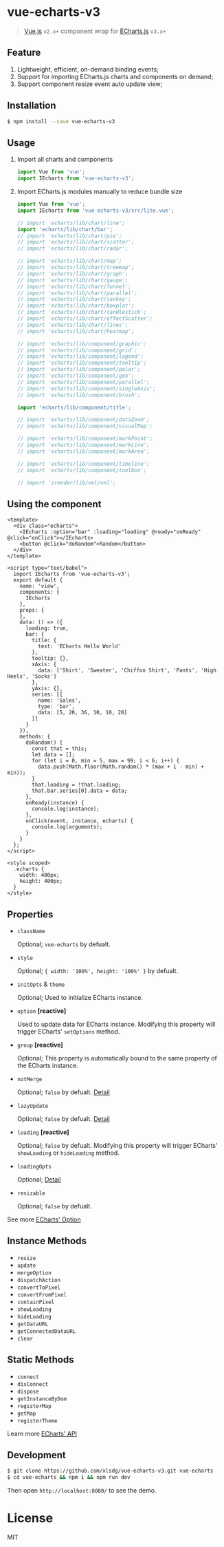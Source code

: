 # vue-echarts-v3

> [Vue.js](https://vuejs.org/) `v2.x+` component wrap for [ECharts.js](http://echarts.baidu.com/) `v3.x+`


## Feature

1. Lightweight, efficient, on-demand binding events;
2. Support for importing ECharts.js charts and components on demand;
3. Support component resize event auto update view;


## Installation

``` bash
$ npm install --save vue-echarts-v3
```


## Usage

1. Import all charts and components

    ``` js
    import Vue from 'vue';
    import IEcharts from 'vue-echarts-v3';
    ```

2. Import ECharts.js modules manually to reduce bundle size

    ``` js
    import Vue from 'vue';
    import IEcharts from 'vue-echarts-v3/src/lite.vue';

    // import 'echarts/lib/chart/line';
    import 'echarts/lib/chart/bar';
    // import 'echarts/lib/chart/pie';
    // import 'echarts/lib/chart/scatter';
    // import 'echarts/lib/chart/radar';

    // import 'echarts/lib/chart/map';
    // import 'echarts/lib/chart/treemap';
    // import 'echarts/lib/chart/graph';
    // import 'echarts/lib/chart/gauge';
    // import 'echarts/lib/chart/funnel';
    // import 'echarts/lib/chart/parallel';
    // import 'echarts/lib/chart/sankey';
    // import 'echarts/lib/chart/boxplot';
    // import 'echarts/lib/chart/candlestick';
    // import 'echarts/lib/chart/effectScatter';
    // import 'echarts/lib/chart/lines';
    // import 'echarts/lib/chart/heatmap';

    // import 'echarts/lib/component/graphic';
    // import 'echarts/lib/component/grid';
    // import 'echarts/lib/component/legend';
    // import 'echarts/lib/component/tooltip';
    // import 'echarts/lib/component/polar';
    // import 'echarts/lib/component/geo';
    // import 'echarts/lib/component/parallel';
    // import 'echarts/lib/component/singleAxis';
    // import 'echarts/lib/component/brush';

    import 'echarts/lib/component/title';

    // import 'echarts/lib/component/dataZoom';
    // import 'echarts/lib/component/visualMap';

    // import 'echarts/lib/component/markPoint';
    // import 'echarts/lib/component/markLine';
    // import 'echarts/lib/component/markArea';

    // import 'echarts/lib/component/timeline';
    // import 'echarts/lib/component/toolbox';

    // import 'zrender/lib/vml/vml';
    ```

## Using the component

``` vue
<template>
  <div class="echarts">
    <IEcharts :option="bar" :loading="loading" @ready="onReady" @click="onClick"></IEcharts>
    <button @click="doRandom">Random</button>
  </div>
</template>

<script type="text/babel">
  import IEcharts from 'vue-echarts-v3';
  export default {
    name: 'view',
    components: {
      IEcharts
    },
    props: {
    },
    data: () => ({
      loading: true,
      bar: {
        title: {
          text: 'ECharts Hello World'
        },
        tooltip: {},
        xAxis: {
          data: ['Shirt', 'Sweater', 'Chiffon Shirt', 'Pants', 'High Heels', 'Socks']
        },
        yAxis: {},
        series: [{
          name: 'Sales',
          type: 'bar',
          data: [5, 20, 36, 10, 10, 20]
        }]
      }
    }),
    methods: {
      doRandom() {
        const that = this;
        let data = [];
        for (let i = 0, min = 5, max = 99; i < 6; i++) {
          data.push(Math.floor(Math.random() * (max + 1 - min) + min));
        }
        that.loading = !that.loading;
        that.bar.series[0].data = data;
      },
      onReady(instance) {
        console.log(instance);
      },
      onClick(event, instance, echarts) {
        console.log(arguments);
      }
    }
  };
</script>

<style scoped>
  .echarts {
    width: 400px;
    height: 400px;
  }
</style>
```

## Properties

* `className`

  Optional; `vue-echarts` by defualt.

* `style`

  Optional; `{ width: '100%', height: '100%' }` by defualt.

* `initOpts` & `theme`

  Optional; Used to initialize ECharts instance.

* `option` **[reactive]**

  Used to update data for ECharts instance. Modifying this property will trigger ECharts' `setOptions` method.

* `group` **[reactive]**

  Optional; This property is automatically bound to the same property of the ECharts instance.

* `notMerge`

  Optional; `false` by defualt. [Detail](http://echarts.baidu.com/api.html#echartsInstance.setOption)

* `lazyUpdate`

  Optional; `false` by defualt. [Detail](http://echarts.baidu.com/api.html#echartsInstance.setOption)

* `loading` **[reactive]**

  Optional; `false` by defualt. Modifying this property will trigger ECharts' `showLoading` or `hideLoading` method.

* `loadingOpts`

  Optional; [Detail](https://ecomfe.github.io/echarts-doc/public/en/api.html#echartsInstance.showLoading)

* `resizable`

  Optional; `false` by defualt.

See more [ECharts' Option](http://echarts.baidu.com/option.html)

## Instance Methods

* `resize`
* `update`
* `mergeOption`
* `dispatchAction`
* `convertToPixel`
* `convertFromPixel`
* `containPixel`
* `showLoading`
* `hideLoading`
* `getDataURL`
* `getConnectedDataURL`
* `clear`


## Static Methods

* `connect`
* `disConnect`
* `dispose`
* `getInstanceByDom`
* `registerMap`
* `getMap`
* `registerTheme`

Learn more [ECharts' API](http://echarts.baidu.com/api.html)

## Development

``` bash
$ git clone https://github.com/xlsdg/vue-echarts-v3.git vue-echarts
$ cd vue-echarts && npm i && npm run dev
```

Then open `http://localhost:8080/` to see the demo.

# License

MIT
